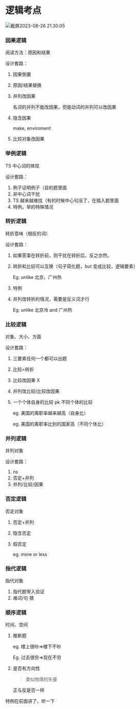 # 逻辑考点

![截屏2023-08-26 21.30.05](https://cdn.jsdelivr.net/gh/davidliuk/images@master/blog/%E6%88%AA%E5%B1%8F2023-08-26%2021.30.05.png)


### 因果逻辑

阅读方法：原因和结果

设计套路：

1. 因果倒置

2. 原因/结果替换

3. 并列改因果

   名词的并列不能改因果，但是动词的并列可以改因果

4. 隐含因果

   make, enviroment

5. 比较对象改因果

### 举例逻辑

TS 中心词的体现

设计套路：

1. 例子证明例子（目的题里面
2. 非中心词干扰
3. TS 越来越难找（有的时候中心句没了，在插入题里面
4. 特例，举的特殊情况

### 转折逻辑

转折意味（相反的词）

设计套路：

1. 如果答案在转折前，则干扰在转折后，反之亦然。

2. 转折和比较可以互换（句子简化题，but 变成比较，逻辑要素）

   Eg. unlike 北京，广州热

3. 特例

4. 并列改转折的情况，需要是反义词才行

   Eg. unlike 北京冷 and 广州热

### 比较逻辑

对象、大小、方面

设计套路：

1. 三要素任何一个都可以出题

2. 比较=转折

3. 比较改因果 X

4. 并列改比较/比较改因果

5. 一个个体自身的比较 pk 不同个体的比较

   eg. 美国的离职率越来越高（自身比）

   eg. 美国的离职率比别的国家高（不同个体比）

### 并列逻辑

并列对象

设计套路：

1. ns
2. 否定+并列
3. 并列/比较/因果

### 否定逻辑

否定对象

1. 否定+并列

2. 隐含否定

3. 假否定

   eg. more or less

### 指代逻辑

指代对象

1. 指代题带入验证
2. 难词/句 猜

### 顺序逻辑

时间、空间

1. 推断题

   eg. 楼上很吵=>楼下不吵

   Eg. 过去很穷=>现在不穷

2. 是否有方向性

   > 类似物理的矢量

   正与反是否一样

特例在前面讲了，听一下
